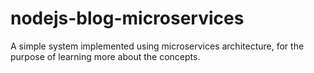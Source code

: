 # nodejs-blog-microservices

A simple system implemented using microservices architecture, for the purpose of learning more about the concepts.
